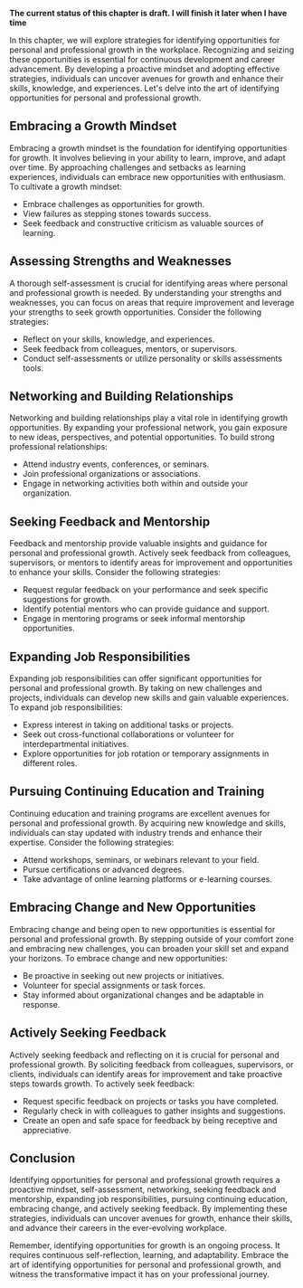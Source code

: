 **The current status of this chapter is draft. I will finish it later when I have time**

In this chapter, we will explore strategies for identifying opportunities for personal and professional growth in the workplace. Recognizing and seizing these opportunities is essential for continuous development and career advancement. By developing a proactive mindset and adopting effective strategies, individuals can uncover avenues for growth and enhance their skills, knowledge, and experiences. Let's delve into the art of identifying opportunities for personal and professional growth.

Embracing a Growth Mindset
--------------------------

Embracing a growth mindset is the foundation for identifying opportunities for growth. It involves believing in your ability to learn, improve, and adapt over time. By approaching challenges and setbacks as learning experiences, individuals can embrace new opportunities with enthusiasm. To cultivate a growth mindset:

* Embrace challenges as opportunities for growth.
* View failures as stepping stones towards success.
* Seek feedback and constructive criticism as valuable sources of learning.

Assessing Strengths and Weaknesses
----------------------------------

A thorough self-assessment is crucial for identifying areas where personal and professional growth is needed. By understanding your strengths and weaknesses, you can focus on areas that require improvement and leverage your strengths to seek growth opportunities. Consider the following strategies:

* Reflect on your skills, knowledge, and experiences.
* Seek feedback from colleagues, mentors, or supervisors.
* Conduct self-assessments or utilize personality or skills assessments tools.

Networking and Building Relationships
-------------------------------------

Networking and building relationships play a vital role in identifying growth opportunities. By expanding your professional network, you gain exposure to new ideas, perspectives, and potential opportunities. To build strong professional relationships:

* Attend industry events, conferences, or seminars.
* Join professional organizations or associations.
* Engage in networking activities both within and outside your organization.

Seeking Feedback and Mentorship
-------------------------------

Feedback and mentorship provide valuable insights and guidance for personal and professional growth. Actively seek feedback from colleagues, supervisors, or mentors to identify areas for improvement and opportunities to enhance your skills. Consider the following strategies:

* Request regular feedback on your performance and seek specific suggestions for growth.
* Identify potential mentors who can provide guidance and support.
* Engage in mentoring programs or seek informal mentorship opportunities.

Expanding Job Responsibilities
------------------------------

Expanding job responsibilities can offer significant opportunities for personal and professional growth. By taking on new challenges and projects, individuals can develop new skills and gain valuable experiences. To expand job responsibilities:

* Express interest in taking on additional tasks or projects.
* Seek out cross-functional collaborations or volunteer for interdepartmental initiatives.
* Explore opportunities for job rotation or temporary assignments in different roles.

Pursuing Continuing Education and Training
------------------------------------------

Continuing education and training programs are excellent avenues for personal and professional growth. By acquiring new knowledge and skills, individuals can stay updated with industry trends and enhance their expertise. Consider the following strategies:

* Attend workshops, seminars, or webinars relevant to your field.
* Pursue certifications or advanced degrees.
* Take advantage of online learning platforms or e-learning courses.

Embracing Change and New Opportunities
--------------------------------------

Embracing change and being open to new opportunities is essential for personal and professional growth. By stepping outside of your comfort zone and embracing new challenges, you can broaden your skill set and expand your horizons. To embrace change and new opportunities:

* Be proactive in seeking out new projects or initiatives.
* Volunteer for special assignments or task forces.
* Stay informed about organizational changes and be adaptable in response.

Actively Seeking Feedback
-------------------------

Actively seeking feedback and reflecting on it is crucial for personal and professional growth. By soliciting feedback from colleagues, supervisors, or clients, individuals can identify areas for improvement and take proactive steps towards growth. To actively seek feedback:

* Request specific feedback on projects or tasks you have completed.
* Regularly check in with colleagues to gather insights and suggestions.
* Create an open and safe space for feedback by being receptive and appreciative.

Conclusion
----------

Identifying opportunities for personal and professional growth requires a proactive mindset, self-assessment, networking, seeking feedback and mentorship, expanding job responsibilities, pursuing continuing education, embracing change, and actively seeking feedback. By implementing these strategies, individuals can uncover avenues for growth, enhance their skills, and advance their careers in the ever-evolving workplace.

Remember, identifying opportunities for growth is an ongoing process. It requires continuous self-reflection, learning, and adaptability. Embrace the art of identifying opportunities for personal and professional growth, and witness the transformative impact it has on your professional journey.
